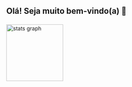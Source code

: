 ## Olá! Seja muito bem-vindo(a) 👋


###

<div align="left">
  <img src="https://github-readme-stats.vercel.app/api?username=RenatoOliveiraCosta&hide_title=false&hide_rank=false&show_icons=true&include_all_commits=true&count_private=true&disable_animations=false&theme=gruvbox_light&locale=en&hide_border=false&order=1" height="150" alt="stats graph"  />
